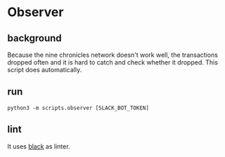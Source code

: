 # Observer

## background

Because the nine chronicles network doesn't work well, the transactions dropped often and it is hard to catch and check whether it dropped. This script does automatically.

## run

```
python3 -m scripts.observer [SLACK_BOT_TOKEN]
```

## lint

It uses [black] as linter.


[black]: https://pypi.org/project/black/
